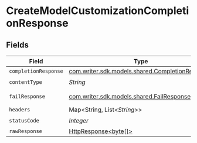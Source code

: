 # CreateModelCustomizationCompletionResponse


## Fields

| Field                                                                                                                    | Type                                                                                                                     | Required                                                                                                                 | Description                                                                                                              |
| ------------------------------------------------------------------------------------------------------------------------ | ------------------------------------------------------------------------------------------------------------------------ | ------------------------------------------------------------------------------------------------------------------------ | ------------------------------------------------------------------------------------------------------------------------ |
| `completionResponse`                                                                                                     | [com.writer.sdk.models.shared.CompletionResponse](../../models/shared/CompletionResponse.md)                             | :heavy_minus_sign:                                                                                                       | N/A                                                                                                                      |
| `contentType`                                                                                                            | *String*                                                                                                                 | :heavy_check_mark:                                                                                                       | N/A                                                                                                                      |
| `failResponse`                                                                                                           | [com.writer.sdk.models.shared.FailResponse](../../models/shared/FailResponse.md)                                         | :heavy_minus_sign:                                                                                                       | Bad Request                                                                                                              |
| `headers`                                                                                                                | Map<String, List<*String*>>                                                                                              | :heavy_minus_sign:                                                                                                       | N/A                                                                                                                      |
| `statusCode`                                                                                                             | *Integer*                                                                                                                | :heavy_check_mark:                                                                                                       | N/A                                                                                                                      |
| `rawResponse`                                                                                                            | [HttpResponse<byte[]>](https://docs.oracle.com/en/java/javase/11/docs/api/java.net.http/java/net/http/HttpResponse.html) | :heavy_minus_sign:                                                                                                       | N/A                                                                                                                      |
